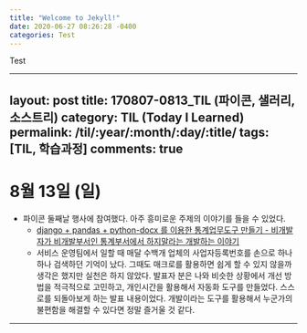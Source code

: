 ```yaml
---
title: "Welcome to Jekyll!"
date: 2020-06-27 08:26:28 -0400
categories: Test
---
```


Test

---
layout: post
title: 170807-0813_TIL (파이콘, 샐러리, 소스트리)
category: TIL (Today I Learned)
permalink: /til/:year/:month/:day/:title/
tags: [TIL, 학습과정]
comments: true
---

# 8월 13일 (일)
- 파이콘 둘째날 행사에 참여했다. 아주 흥미로운 주제의 이야기를 들을 수 있었다.
  - [django + pandas + python-docx 를 이용한 통계업무도구 만들기 - 비개발자가 비개발부서인 통계부서에서 하지말라는 개발하는 이야기](https://www.slideshare.net/SungYongLee4/pycon2017-dances-with-the-last-samurai)
  - 서비스 운영팀에서 일할 때 매달 수백개 업체의 사업자등록번호를 손으로 하나하나 검색하던 기억이 났다. 그때도 매크로를 활용하면 쉽게 할 수 있지 않을까 생각은 했지만 실천은 하지 않았다. 발표자 분은 나와 비슷한 상황에서 개선 방법을 적극적으로 고민하고, 개인시간을 활용해서 자동화 도구를 만들었다. 스스로를 되돌아보게 하는 발표 내용이었다. 개발이라는 도구를 활용해서 누군가의 불편함을 해결할 수 있다면 정말 즐거울 것 같다.

---
